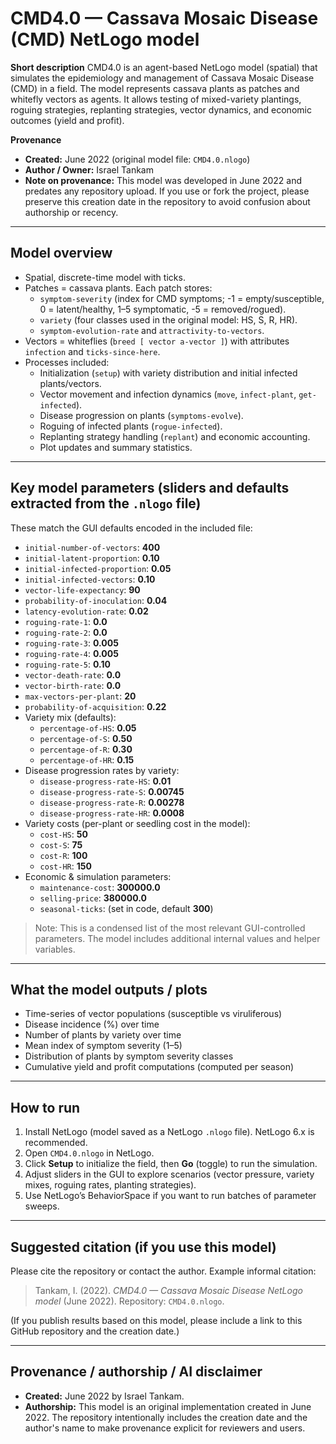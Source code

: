 # CMD4.0 — Cassava Mosaic Disease (CMD) NetLogo model

**Short description**
CMD4.0 is an agent-based NetLogo model (spatial) that simulates the epidemiology and management of Cassava Mosaic Disease (CMD) in a field. The model represents cassava plants as patches and whitefly vectors as agents. It allows testing of mixed-variety plantings, roguing strategies, replanting strategies, vector dynamics, and economic outcomes (yield and profit).

**Provenance**
- **Created:** June 2022 (original model file: `CMD4.0.nlogo`)
- **Author / Owner:** Israel Tankam
- **Note on provenance:** This model was developed in June 2022 and predates any repository upload. If you use or fork the project, please preserve this creation date in the repository to avoid confusion about authorship or recency.

---

## Model overview
- Spatial, discrete-time model with ticks.
- Patches = cassava plants. Each patch stores:
  - `symptom-severity` (index for CMD symptoms; -1 = empty/susceptible, 0 = latent/healthy, 1–5 symptomatic, -5 = removed/rogued).
  - `variety` (four classes used in the original model: HS, S, R, HR).
  - `symptom-evolution-rate` and `attractivity-to-vectors`.
- Vectors = whiteflies (`breed [ vector a-vector ]`) with attributes `infection` and `ticks-since-here`.
- Processes included:
  - Initialization (`setup`) with variety distribution and initial infected plants/vectors.
  - Vector movement and infection dynamics (`move`, `infect-plant`, `get-infected`).
  - Disease progression on plants (`symptoms-evolve`).
  - Roguing of infected plants (`rogue-infected`).
  - Replanting strategy handling (`replant`) and economic accounting.
  - Plot updates and summary statistics.

---

## Key model parameters (sliders and defaults extracted from the `.nlogo` file)
These match the GUI defaults encoded in the included file:

- `initial-number-of-vectors`: **400**
- `initial-latent-proportion`: **0.10**
- `initial-infected-proportion`: **0.05**
- `initial-infected-vectors`: **0.10**
- `vector-life-expectancy`: **90**
- `probability-of-inoculation`: **0.04**
- `latency-evolution-rate`: **0.02**
- `roguing-rate-1`: **0.0**
- `roguing-rate-2`: **0.0**
- `roguing-rate-3`: **0.005**
- `roguing-rate-4`: **0.005**
- `roguing-rate-5`: **0.10**
- `vector-death-rate`: **0.0**
- `vector-birth-rate`: **0.0**
- `max-vectors-per-plant`: **20**
- `probability-of-acquisition`: **0.22**
- Variety mix (defaults):
  - `percentage-of-HS`: **0.05**
  - `percentage-of-S`: **0.50**
  - `percentage-of-R`: **0.30**
  - `percentage-of-HR`: **0.15**
- Disease progression rates by variety:
  - `disease-progress-rate-HS`: **0.01**
  - `disease-progress-rate-S`: **0.00745**
  - `disease-progress-rate-R`: **0.00278**
  - `disease-progress-rate-HR`: **0.0008**
- Variety costs (per-plant or seedling cost in the model):
  - `cost-HS`: **50**
  - `cost-S`: **75**
  - `cost-R`: **100**
  - `cost-HR`: **150**
- Economic & simulation parameters:
  - `maintenance-cost`: **300000.0**
  - `selling-price`: **380000.0**
  - `seasonal-ticks`: (set in code, default **300**)

> Note: This is a condensed list of the most relevant GUI-controlled parameters. The model includes additional internal values and helper variables.

---

## What the model outputs / plots
- Time-series of vector populations (susceptible vs viruliferous)
- Disease incidence (%) over time
- Number of plants by variety over time
- Mean index of symptom severity (1–5)
- Distribution of plants by symptom severity classes
- Cumulative yield and profit computations (computed per season)

---

## How to run
1. Install NetLogo (model saved as a NetLogo `.nlogo` file). NetLogo 6.x is recommended.
2. Open `CMD4.0.nlogo` in NetLogo.
3. Click **Setup** to initialize the field, then **Go** (toggle) to run the simulation.
4. Adjust sliders in the GUI to explore scenarios (vector pressure, variety mixes, roguing rates, planting strategies).
5. Use NetLogo’s BehaviorSpace if you want to run batches of parameter sweeps.

---

## Suggested citation (if you use this model)
Please cite the repository or contact the author. Example informal citation:

> Tankam, I. (2022). *CMD4.0 — Cassava Mosaic Disease NetLogo model* (June 2022). Repository: `CMD4.0.nlogo`.

(If you publish results based on this model, please include a link to this GitHub repository and the creation date.)

---

## Provenance / authorship / AI disclaimer
- **Created:** June 2022 by Israel Tankam.
- **Authorship:** This model is an original implementation created in June 2022. The repository intentionally includes the creation date and the author's name to make provenance explicit for reviewers and users.

